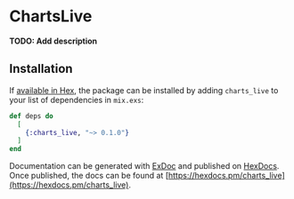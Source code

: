 # ChartsLive

**TODO: Add description**

## Installation

If [available in Hex](https://hex.pm/docs/publish), the package can be installed
by adding `charts_live` to your list of dependencies in `mix.exs`:

```elixir
def deps do
  [
    {:charts_live, "~> 0.1.0"}
  ]
end
```

Documentation can be generated with [ExDoc](https://github.com/elixir-lang/ex_doc)
and published on [HexDocs](https://hexdocs.pm). Once published, the docs can
be found at [https://hexdocs.pm/charts_live](https://hexdocs.pm/charts_live).

